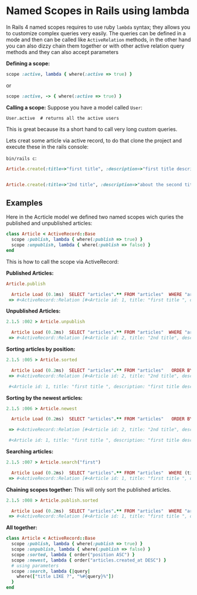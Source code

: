 # Named Scopes in Rails using lambda

In Rails 4 named scopes requires to use ruby `lambda` syntax; they allows you to customize complex queries very easily. The queries can be defined in a mode and then can be called like `ActiveRelation` methods, in the other hand you can also dizzy chain them together or with other active relation query methods and they can also accept parameters

**Defining a scope:**

```ruby
scope :active, lambda { where(:active => true) }
```
or

```ruby
scope :active, -> { where(:active => true) }
```

**Calling a scope:**
Suppose you have a model called `User`:

```
User.active  # returns all the active users
```
This is great because its a short hand to call very long custom queries.


Lets creat some article via active record, to do that clone the project and execute these in the rails console:

`bin/rails c`:

```ruby
Article.create(:title=>"first title", :description=>"first title description", :publish=>false, :position=>2)


Article.create(:title=>"2nd title", :description=>"about the second title", :publish=>false, :position=>1)

```

## Examples
Here in the Acrticle model we defined two named scopes wich quries the published and unpublished articles:

```ruby
class Article < ActiveRecord::Base
  scope :publish, lambda { where(:publish => true) }
  scope :unpublish, lambda { where(:publish => false) }
end
```
This is how to call the scope via ActiveRecord:

**Published Articles:**

```ruby
Article.publish

  Article Load (0.1ms)  SELECT "articles".** FROM "articles"  WHERE "articles"."publish" = 't'
 => #<ActiveRecord::Relation [#<Article id: 1, title: "first title ", description: "first title description", keywords: nil, publish: true, created_at: "2015-01-11 23:28:44", updated_at: "2015-01-11 23:34:51", position: 2>]>
```

**Unpublished Articles:**

```ruby
2.1.5 :002 > Article.unpublish

  Article Load (0.2ms)  SELECT "articles".** FROM "articles"  WHERE "articles"."publish" = 'f'
 => #<ActiveRecord::Relation [#<Article id: 2, title: "2nd title", description: "about the second title", keywords: nil, publish: false, created_at: "2015-01-11 23:30:02", updated_at: "2015-01-11 23:34:25", position: 1>]>

```

**Sorting articles by position:**

```ruby
2.1.5 :005 > Article.sorted

  Article Load (0.2ms)  SELECT "articles".** FROM "articles"   ORDER BY position ASC
 => #<ActiveRecord::Relation [#<Article id: 2, title: "2nd title", description: "about the second title", keywords: nil, publish: false, created_at: "2015-01-11 23:30:02", updated_at: "2015-01-11 23:34:25", position: 1>, 

 #<Article id: 1, title: "first title ", description: "first title description", keywords: nil, publish: true, created_at: "2015-01-11 23:28:44", updated_at: "2015-01-11 23:34:51", position: 2>]>
```

**Sorting by the newest articles:**

```ruby
2.1.5 :006 > Article.newest

  Article Load (0.2ms)  SELECT "articles".** FROM "articles"   ORDER BY articles.created_at DESC

 => #<ActiveRecord::Relation [#<Article id: 2, title: "2nd title", description: "about the second title", keywords: nil, publish: false, created_at: "2015-01-11 23:30:02", updated_at: "2015-01-11 23:34:25", position: 1>, 

 #<Article id: 1, title: "first title ", description: "first title description", keywords: nil, publish: true, created_at: "2015-01-11 23:28:44", updated_at: "2015-01-11 23:34:51", position: 2>]>
```

**Searching articles:**

```ruby
2.1.5 :007 > Article.search("first")

  Article Load (0.2ms)  SELECT "articles".** FROM "articles"  WHERE (title LIKE '%first%')
 => #<ActiveRecord::Relation [#<Article id: 1, title: "first title ", description: "first title description", keywords: nil, publish: true, created_at: "2015-01-11 23:28:44", updated_at: "2015-01-11 23:34:51", position: 2>]>
```

**Chaining scopes together:**
This will only sort the published articles.
```ruby
2.1.5 :008 > Article.publish.sorted

  Article Load (0.2ms)  SELECT "articles".** FROM "articles"  WHERE "articles"."publish" = 't'  ORDER BY position ASC
 => #<ActiveRecord::Relation [#<Article id: 1, title: "first title ", description: "first title description", keywords: nil, publish: true, created_at: "2015-01-11 23:28:44", updated_at: "2015-01-11 23:34:51", position: 2>]>
```

**All together:**

```ruby
class Article < ActiveRecord::Base
  scope :publish, lambda { where(:publish => true) }
  scope :unpublish, lambda { where(:publish => false) }
  scope :sorted, lambda { order("position ASC") }
  scope :newest, lambda { order("articles.created_at DESC") }
  # using parameters
  scope :search, lambda {|query|
    where(["title LIKE ?", "%#{query}%"])
  }
end
```
